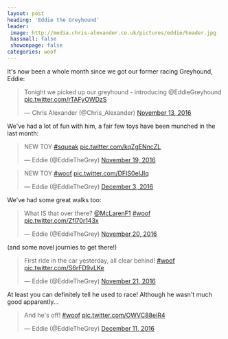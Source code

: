 ```yaml
---
layout: post
heading: 'Eddie the Greyhound'
leader:
 image: http://media.chris-alexander.co.uk/pictures/eddie/header.jpg
 hassmall: false
 showonpage: false
categories: woof
---
```


It's now been a whole month since we got our former racing Greyhound, Eddie:

<blockquote class="twitter-tweet" data-lang="en"><p lang="en" dir="ltr">Tonight we picked up our greyhound - introducing @EddieGreyhound <a href="https://t.co/rTAFyOWDzS">pic.twitter.com/rTAFyOWDzS</a></p>&mdash; Chris Alexander (@Chris_Alexander) <a href="https://twitter.com/Chris_Alexander/status/797899796434616322">November 13, 2016</a></blockquote>

We've had a lot of fun with him, a fair few toys have been munched in the last month:

<blockquote class="twitter-video" data-lang="en"><p lang="en" dir="ltr">NEW TOY <a href="https://twitter.com/hashtag/squeak?src=hash">#squeak</a> <a href="https://t.co/kqZgENncZL">pic.twitter.com/kqZgENncZL</a></p>&mdash; Eddie (@EddieTheGrey) <a href="https://twitter.com/EddieTheGrey/status/799942361262489600">November 19, 2016</a></blockquote>

<blockquote class="twitter-video" data-lang="en"><p lang="en" dir="ltr">NEW TOY <a href="https://twitter.com/hashtag/woof?src=hash">#woof</a> <a href="https://t.co/DFIS0eIJIq">pic.twitter.com/DFIS0eIJIq</a></p>&mdash; Eddie (@EddieTheGrey) <a href="https://twitter.com/EddieTheGrey/status/804989557691338752">December 3, 2016</a></blockquote>

We've had some great walks too:

<blockquote class="twitter-tweet" data-lang="en"><p lang="en" dir="ltr">What IS that over there? <a href="https://twitter.com/McLarenF1">@McLarenF1</a> <a href="https://twitter.com/hashtag/woof?src=hash">#woof</a> <a href="https://t.co/Zfl70r143x">pic.twitter.com/Zfl70r143x</a></p>&mdash; Eddie (@EddieTheGrey) <a href="https://twitter.com/EddieTheGrey/status/800372988793196544">November 20, 2016</a></blockquote>

(and some novel journies to get there!)

<blockquote class="twitter-tweet" data-lang="en"><p lang="en" dir="ltr">First ride in the car yesterday, all clear behind! <a href="https://twitter.com/hashtag/woof?src=hash">#woof</a> <a href="https://t.co/S6rFD9vLKe">pic.twitter.com/S6rFD9vLKe</a></p>&mdash; Eddie (@EddieTheGrey) <a href="https://twitter.com/EddieTheGrey/status/800611198022680576">November 21, 2016</a></blockquote>

At least you can definitely tell he used to race! Although he wasn't much good apparently...

<blockquote class="twitter-video" data-lang="en"><p lang="en" dir="ltr">And he&#39;s off! <a href="https://twitter.com/hashtag/woof?src=hash">#woof</a> <a href="https://t.co/OWVC88eiR4">pic.twitter.com/OWVC88eiR4</a></p>&mdash; Eddie (@EddieTheGrey) <a href="https://twitter.com/EddieTheGrey/status/807892005070192640">December 11, 2016</a></blockquote>
<script async src="//platform.twitter.com/widgets.js" charset="utf-8"></script>